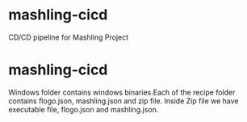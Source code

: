 # mashling-cicd
CD/CD pipeline for Mashling Project

# mashling-cicd
Windows folder contains windows binaries.Each of the recipe folder contains flogo.json, mashling.json and zip file. Inside Zip file we have executable file, flogo.json and mashling.json. 